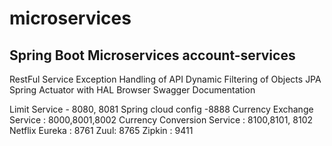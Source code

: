 # microservices
Spring Boot Microservices
account-services
-----------------

RestFul Service 
Exception Handling of API 
Dynamic Filtering of Objects
JPA 
Spring Actuator with HAL Browser
Swagger Documentation



Limit Service - 8080, 8081
Spring cloud config -8888
Currency Exchange Service : 8000,8001,8002
Currency Conversion Service : 8100,8101, 8102
Netflix Eureka : 8761
Zuul: 8765
Zipkin : 9411